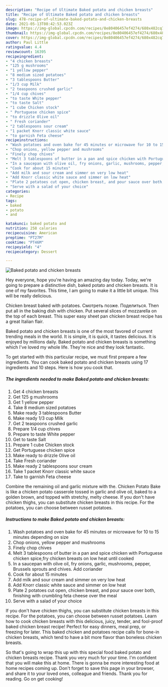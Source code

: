 ```yaml
---
description: "Recipe of Ultimate Baked potato and chicken breasts"
title: "Recipe of Ultimate Baked potato and chicken breasts"
slug: 478-recipe-of-ultimate-baked-potato-and-chicken-breasts
date: 2021-05-13T08:42:53.023Z
image: https://img-global.cpcdn.com/recipes/8e80406457ef4274/680x482cq70/baked-potato-and-chicken-breasts-recipe-main-photo.jpg
thumbnail: https://img-global.cpcdn.com/recipes/8e80406457ef4274/680x482cq70/baked-potato-and-chicken-breasts-recipe-main-photo.jpg
cover: https://img-global.cpcdn.com/recipes/8e80406457ef4274/680x482cq70/baked-potato-and-chicken-breasts-recipe-main-photo.jpg
author: Paul Little
ratingvalue: 4.4
reviewcount: 16395
recipeingredient:
- "4 chicken breasts"
- "125 g mushrooms"
- "1 yellow pepper"
- "8 medium sized potatoes"
- "3 tablespoons Butter"
- "1/3 cup Milk"
- "2 teaspoons crushed garlic"
- "1/4 cup chives"
- "to taste White pepper"
- "to taste Salt"
- "1 cube Chicken stock"
- " Portuguese chicken spice"
- "to drizzle Olive oil"
- " Fresh coriander"
- "2 tablespoons sour cream"
- "1 packet Knorr classic white sauce"
- "to garnish Feta cheese"
recipeinstructions:
- "Wash potatoes and oven bake for 45 minutes or microwave for 10 to 15 minutes depending on size"
- "Chop onions, yellow pepper and mushrooms"
- "Finely chop chives"
- "Melt 3 tablespoons of butter in a pan and spice chicken with Portuguese chicken spice,fry chicken breasts on low heat until cooked"
- "In a saucepan with olive oil, fry onions, garlic, mushrooms, pepper, Brussels sprouts and chives. Add coriander"
- "Cook for about 15 minutes"
- "Add milk and sour cream and simmer on very low heat"
- "Add Knorr classic white sauce and simmer on low heat"
- "Plate 2 potatoes cut open, chicken breast, and pour sauce over both, finishing with crumbling feta cheese over the meal"
- "Serve with a salad of your choice"
categories:
- Recipe
tags:
- baked
- potato
- and

katakunci: baked potato and 
nutrition: 258 calories
recipecuisine: American
preptime: "PT27M"
cooktime: "PT46M"
recipeyield: "4"
recipecategory: Dessert

---
```



![Baked potato and chicken breasts](https://img-global.cpcdn.com/recipes/8e80406457ef4274/680x482cq70/baked-potato-and-chicken-breasts-recipe-main-photo.jpg)

Hey everyone, hope you're having an amazing day today. Today, we're going to prepare a distinctive dish, baked potato and chicken breasts. It is one of my favorites. This time, I am going to make it a little bit unique. This will be really delicious.

Chicken breast baked with potatoes. Смотреть позже. Поделиться. Then put all in the baking dish with chicken. Put several slices of mozzarella on the top of each breast. This super easy sheet pan chicken breast recipe has a great Italian flair.

Baked potato and chicken breasts is one of the most favored of current trending meals in the world. It is simple, it is quick, it tastes delicious. It is enjoyed by millions daily. Baked potato and chicken breasts is something which I've loved my whole life. They're nice and they look fantastic.


To get started with this particular recipe, we must first prepare a few ingredients. You can cook baked potato and chicken breasts using 17 ingredients and 10 steps. Here is how you cook that.

<!--inarticleads1-->

##### The ingredients needed to make Baked potato and chicken breasts:

1. Get 4 chicken breasts
1. Get 125 g mushrooms
1. Get 1 yellow pepper
1. Take 8 medium sized potatoes
1. Make ready 3 tablespoons Butter
1. Make ready 1/3 cup Milk
1. Get 2 teaspoons crushed garlic
1. Prepare 1/4 cup chives
1. Prepare to taste White pepper
1. Get to taste Salt
1. Prepare 1 cube Chicken stock
1. Get  Portuguese chicken spice
1. Make ready to drizzle Olive oil
1. Take  Fresh coriander
1. Make ready 2 tablespoons sour cream
1. Take 1 packet Knorr classic white sauce
1. Take to garnish Feta cheese


Combine the remaining oil and garlic mixture with the. Chicken Potato Bake is like a chicken potato casserole tossed in garlic and olive oil, baked to a golden brown, and topped with stretchy, melty cheese. If you don&#39;t have chicken thighs, you can substitute chicken breasts in this recipe. For the potatoes, you can choose between russet potatoes. 

<!--inarticleads2-->

##### Instructions to make Baked potato and chicken breasts:

1. Wash potatoes and oven bake for 45 minutes or microwave for 10 to 15 minutes depending on size
1. Chop onions, yellow pepper and mushrooms
1. Finely chop chives
1. Melt 3 tablespoons of butter in a pan and spice chicken with Portuguese chicken spice,fry chicken breasts on low heat until cooked
1. In a saucepan with olive oil, fry onions, garlic, mushrooms, pepper, Brussels sprouts and chives. Add coriander
1. Cook for about 15 minutes
1. Add milk and sour cream and simmer on very low heat
1. Add Knorr classic white sauce and simmer on low heat
1. Plate 2 potatoes cut open, chicken breast, and pour sauce over both, finishing with crumbling feta cheese over the meal
1. Serve with a salad of your choice


If you don&#39;t have chicken thighs, you can substitute chicken breasts in this recipe. For the potatoes, you can choose between russet potatoes. Learn how to cook chicken breasts with this delicious, juicy, tender, and fool-proof baked chicken breast recipe! Perfect for easy dinners, meal prep, or freezing for later. This baked chicken and potatoes recipe calls for bone-in chicken breasts, which tend to have a bit more flavor than boneless chicken breasts. 

So that's going to wrap this up with this special food baked potato and chicken breasts recipe. Thank you very much for your time. I'm confident that you will make this at home. There is gonna be more interesting food at home recipes coming up. Don't forget to save this page in your browser, and share it to your loved ones, colleague and friends. Thank you for reading. Go on get cooking!
